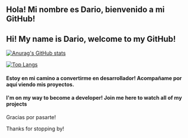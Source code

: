 ## Hola! Mi nombre es Dario, bienvenido a mi GitHub!
## Hi! My name is Dario, welcome to my GitHub!

[![Anurag's GitHub stats](https://github-readme-stats.vercel.app/api?username=yagamiar15&theme=cobalt)](https://github.com/anuraghazra/github-readme-stats)

[![Top Langs](https://github-readme-stats.vercel.app/api/top-langs/?username=yagamiar15&layout=compact)](https://github.com/anuraghazra/github-readme-stats)

#### Estoy en mi camino a convertirme en desarrollador! Acompañame por aquí viendo mis proyectos.
#### I'm on my way to become a developer! Join me here to watch all of my projects

Gracias por pasarte!

Thanks for stopping by!


